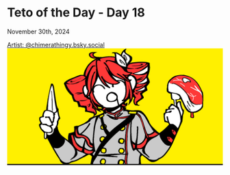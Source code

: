 # Teto of the Day - Day 18
<div class="post-date">November 30th, 2024</div>


[Artist: @chimerathingy.bsky.social](https://bsky.app/profile/chimerathingy.bsky.social/post/3lc6leqgzmk2z)
![Kasane Teto Art](/totd/DAY_18.jpg)